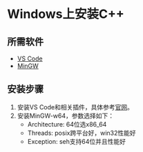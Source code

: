 # Windows上安装C++
## 所需软件
- [VS Code]()
- [MinGW](https://sourceforge.net/projects/mingw-w64/)

## 安装步骤
1. 安装VS Code和相关插件，具体参考[官网](https://code.visualstudio.com/docs/cpp/config-mingw)。
2. 安装MinGW-w64，参数选择如下：
    - Architecture: 64位选x86_64
    - Threads: posix跨平台好，win32性能好
    - Exception: seh支持64位并且性能好